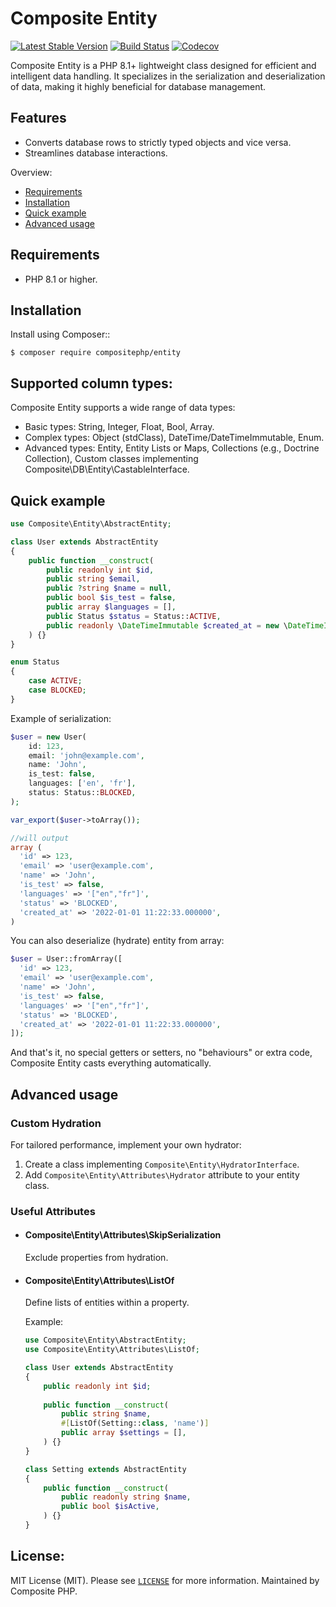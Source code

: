 # Composite Entity
[![Latest Stable Version](https://poser.pugx.org/compositephp/entity/v/stable)](https://packagist.org/packages/compositephp/entity)
[![Build Status](https://github.com/compositephp/entity/actions/workflows/main.yml/badge.svg)](https://github.com/compositephp/entity/actions)
[![Codecov](https://codecov.io/gh/compositephp/entity/branch/master/graph/badge.svg)](https://codecov.io/gh/compositephp/entity/)

Composite Entity is a PHP 8.1+ lightweight class designed for efficient and intelligent data handling. 
It specializes in the serialization and deserialization of data, making it highly beneficial for database management.

## Features
* Converts database rows to strictly typed objects and vice versa.
* Streamlines database interactions.

Overview:
* [Requirements](#requirements)
* [Installation](#installation)
* [Quick example](#quick-example)
* [Advanced usage](#advanced-usage)

## Requirements

* PHP 8.1 or higher.

## Installation

Install using Composer::

 ```shell
 $ composer require compositephp/entity
 ```

## Supported column types:

Composite Entity supports a wide range of data types:

* Basic types: String, Integer, Float, Bool, Array.
* Complex types: Object (stdClass), DateTime/DateTimeImmutable, Enum.
* Advanced types: Entity, Entity Lists or Maps, Collections (e.g., Doctrine Collection), Custom classes implementing Composite\DB\Entity\CastableInterface.

## Quick example

```php
use Composite\Entity\AbstractEntity;

class User extends AbstractEntity
{
    public function __construct(
        public readonly int $id,
        public string $email,
        public ?string $name = null,
        public bool $is_test = false,
        public array $languages = [],
        public Status $status = Status::ACTIVE,
        public readonly \DateTimeImmutable $created_at = new \DateTimeImmutable(),
    ) {}
}

enum Status
{
    case ACTIVE;
    case BLOCKED;
}
```

Example of serialization:

```php
$user = new User(
    id: 123,
    email: 'john@example.com',
    name: 'John',
    is_test: false,
    languages: ['en', 'fr'],
    status: Status::BLOCKED,
);

var_export($user->toArray());

//will output
array (
  'id' => 123,
  'email' => 'user@example.com',
  'name' => 'John',
  'is_test' => false,
  'languages' => '["en","fr"]',
  'status' => 'BLOCKED',
  'created_at' => '2022-01-01 11:22:33.000000',
)
```

You can also deserialize (hydrate) entity from array:

```php
$user = User::fromArray([
  'id' => 123,
  'email' => 'user@example.com',
  'name' => 'John',
  'is_test' => false,
  'languages' => '["en","fr"]',
  'status' => 'BLOCKED',
  'created_at' => '2022-01-01 11:22:33.000000',
]);
```

And that's it, no special getters or setters, no "behaviours" or extra code, Composite Entity casts everything automatically.

## Advanced usage

### Custom Hydration

For tailored performance, implement your own hydrator:

1. Create a class implementing `Composite\Entity\HydratorInterface`.
2. Add `Composite\Entity\Attributes\Hydrator` attribute to your entity class.

### Useful Attributes

* ####  Composite\Entity\Attributes\SkipSerialization

  Exclude properties from hydration.

* #### Composite\Entity\Attributes\ListOf

  Define lists of entities within a property.

    Example:
    
    ```php
    use Composite\Entity\AbstractEntity;
    use Composite\Entity\Attributes\ListOf;
    
    class User extends AbstractEntity
    {
        public readonly int $id;
        
        public function __construct(
            public string $name,
            #[ListOf(Setting::class, 'name')]
            public array $settings = [],
        ) {}
    }
    
    class Setting extends AbstractEntity
    {
        public function __construct(
            public readonly string $name,
            public bool $isActive,
        ) {}
    }
    ```

## License:

MIT License (MIT). Please see [`LICENSE`](./LICENSE) for more information. Maintained by Composite PHP.
